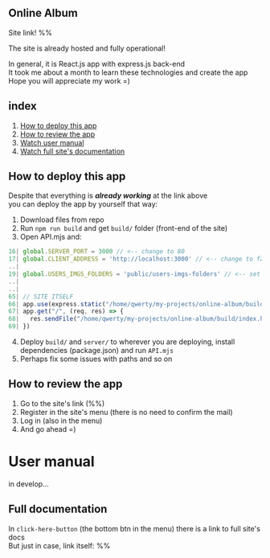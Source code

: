 ## Online Album
Site link! %%

The site is already hosted and fully operational!

In general, it is React.js app with express.js back-end  
It took me about a month to learn these technologies and create the app  
Hope you will appreciate my work =)

## index
1) [How to deploy this app](#how-to-deploy-this-app)
2) [How to review the app](#how-to-review-the-app)
3) [Watch user manual](#user-manual)
4) [Watch full site's documentation](#full-documentation)

## How to deploy this app

Despite that everything is ***already working*** at the link above  
you can deploy the app by yourself that way:

1) Download files from repo
2) Run `npm run build` and get `build/` folder (front-end of the site)
3) Open API.mjs and:
```js
16| global.SERVER_PORT = 3000 // <-- change to 80
17| global.CLIENT_ADDRESS = 'http://localhost:3000' // <-- change to false
..|
19| global.USERS_IMGS_FOLDERS = 'public/users-imgs-folders' // <-- set link to *build/users-imgs-folders*
..|
..|
65| // SITE ITSELF
66| app.use(express.static("/home/qwerty/my-projects/online-album/build")) // <-- set link to *build*
67| app.get("/", (req, res) => {
68|   res.sendFile("/home/qwerty/my-projects/online-album/build/index.html") // <-- set link to *build/index.html*
69| })
```
4) Deploy `build/` and `server/` to wherever you are deploying, install dependencies (package.json) and run `API.mjs`
5) Perhaps fix some issues with paths and so on


## How to review the app

1) Go to the site's link (%%)
2) Register in the site's menu (there is no need to confirm the mail)
3) Log in (also in the menu)
4) And go ahead =)


# User manual

in develop...


## Full documentation

In `click-here-button` (the bottom btn in the menu) there is a link to full site's docs  
But just in case, link itself: %%
